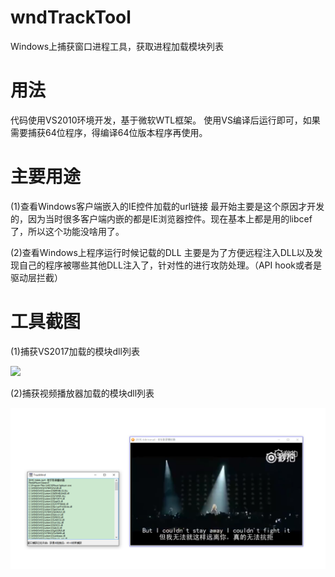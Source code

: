 # wndTrackTool
Windows上捕获窗口进程工具，获取进程加载模块列表

# 用法
代码使用VS2010环境开发，基于微软WTL框架。
使用VS编译后运行即可，如果需要捕获64位程序，得编译64位版本程序再使用。

# 主要用途
(1)查看Windows客户端嵌入的IE控件加载的url链接
最开始主要是这个原因才开发的，因为当时很多客户端内嵌的都是IE浏览器控件。现在基本上都是用的libcef了，所以这个功能没啥用了。

(2)查看Windows上程序运行时候记载的DLL
主要是为了方便远程注入DLL以及发现自己的程序被哪些其他DLL注入了，针对性的进行攻防处理。（API hook或者是驱动层拦截）

# 工具截图

(1)捕获VS2017加载的模块dll列表

![](https://raw.githubusercontent.com/JelinYao/wndTrackTool/master/img/shot1.png)

(2)捕获视频播放器加载的模块dll列表

![](https://raw.githubusercontent.com/JelinYao/wndTrackTool/master/img/shot2.png)
